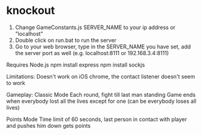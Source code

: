 knockout
========
1) Change GameConstants.js SERVER_NAME to your ip address or "localhost"
2) Double click on run.bat to run the server
3) Go to your web browser, type in the SERVER_NAME you have set, add the server port as well (e.g. localhost:8111 or 192.168.3.4:8111)

Requires Node.js
npm install express
npm install sockjs

Limitations:
Doesn't work on iOS chrome, the contact listener doesn't seem to work

Gameplay:
Classic Mode
Each round, fight till last man standing
Game ends when everybody lost all the lives except for one (can be everybody loses all lives)

Points Mode
Time limit of 60 seconds, last person in contact with player and pushes him down gets points
